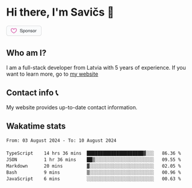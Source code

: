 # Hi there, I'm Savičs 👋

<a href="https://github.com/sponsors/Exerra" title="Sponsor Exerra"><img src="/assets/sponsor.svg?sanitize=true" width="94" height="28" aria-hidden="true"></a>
    
## Who am I?
I am a full-stack developer from Latvia with 5 years of experience. If you want to learn more, go to [my website](https://exerra.xyz)

## Contact info 📞
My website provides up-to-date contact information.

## Wakatime stats

<!--
<a href="https://status.exerra.xyz" id="freshstatus-badge-root"
  data-banner-style="compact">
  <img src="https://public-api.freshstatus.io/v1/public/badge.svg/?badge=0b9b52df-6e1d-4d16-b836-5595b35bcef8" />
    </a>
-->

<!--START_SECTION:waka-->

```txt
From: 03 August 2024 - To: 10 August 2024

TypeScript    14 hrs 36 mins  █████████████████████▓░░░   86.36 %
JSON          1 hr 36 mins    ██▒░░░░░░░░░░░░░░░░░░░░░░   09.55 %
Markdown      20 mins         ▓░░░░░░░░░░░░░░░░░░░░░░░░   02.05 %
Bash          9 mins          ▒░░░░░░░░░░░░░░░░░░░░░░░░   00.96 %
JavaScript    6 mins          ░░░░░░░░░░░░░░░░░░░░░░░░░   00.63 %
```

<!--END_SECTION:waka-->
    
<!--
![Exerra's Github profile statistics](https://github.stats.exerra.xyz/api?username=Exerra&show_icons=true&theme=buefy&include_all_commits=true&count_private=true)
![Exerra's language statistics](https://github.stats.exerra.xyz/api/top-langs/?username=Exerra&layout=compact)
-->
